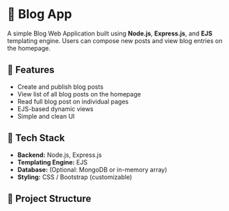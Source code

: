 # 📝 Blog App

A simple Blog Web Application built using **Node.js**, **Express.js**, and **EJS** templating engine. Users can compose new posts and view blog entries on the homepage.

## 📌 Features

- Create and publish blog posts
- View list of all blog posts on the homepage
- Read full blog post on individual pages
- EJS-based dynamic views
- Simple and clean UI

## 🚀 Tech Stack

- **Backend:** Node.js, Express.js
- **Templating Engine:** EJS
- **Database:** (Optional: MongoDB or in-memory array)
- **Styling:** CSS / Bootstrap (customizable)

## 📂 Project Structure


